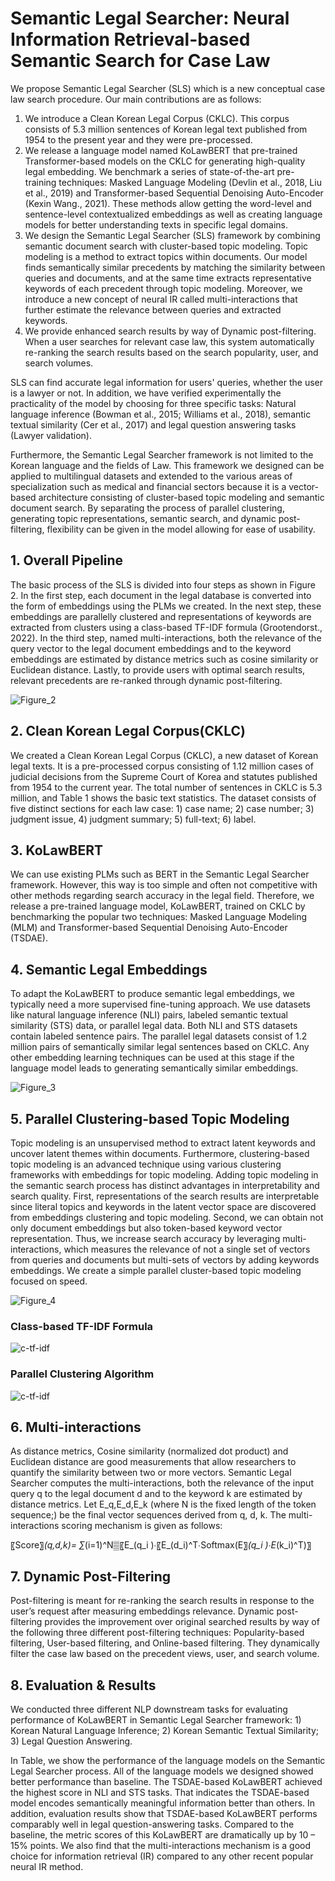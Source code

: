 # Semantic Legal Searcher: Neural Information Retrieval-based Semantic Search for Case Law

 We propose Semantic Legal Searcher (SLS) which is a new conceptual case law search procedure. Our main contributions are as follows:
 
 1) We introduce a Clean Korean Legal Corpus (CKLC). This corpus consists of 5.3 million sentences of Korean legal text published from 1954 to the present year and they were pre-processed. 
 2) We release a language model named KoLawBERT that pre-trained Transformer-based models on the CKLC for generating high-quality legal embedding. We benchmark a series of state-of-the-art pre-training techniques: Masked Language Modeling (Devlin et al., 2018, Liu et al., 2019) and Transformer-based Sequential Denoising Auto-Encoder (Kexin Wang., 2021). These methods allow getting the word-level and sentence-level contextualized embeddings as well as creating language models for better understanding texts in specific legal domains.
 3) We design the Semantic Legal Searcher (SLS) framework by combining semantic document search with cluster-based topic modeling. Topic modeling is a method to extract topics within documents. Our model finds semantically similar precedents by matching the similarity between queries and documents, and at the same time extracts representative keywords of each precedent through topic modeling. Moreover, we introduce a new concept of neural IR called multi-interactions that further estimate the relevance between queries and extracted keywords.
 4)	We provide enhanced search results by way of Dynamic post-filtering. When a user searches for relevant case law, this system automatically re-ranking the search results based on the search popularity, user, and search volumes.

 SLS can find accurate legal information for users' queries, whether the user is a lawyer or not. In addition, we have verified experimentally the practicality of the model by choosing for three specific tasks: Natural language inference (Bowman et al., 2015; Williams et al., 2018), semantic textual similarity (Cer et al., 2017) and legal question answering tasks (Lawyer validation).
 
 Furthermore, the Semantic Legal Searcher framework is not limited to the Korean language and the fields of Law. This framework we designed can be applied to multilingual datasets and extended to the various areas of specialization such as medical and financial sectors because it is a vector-based architecture consisting of cluster-based topic modeling and semantic document search. By separating the process of parallel clustering, generating topic representations, semantic search, and dynamic post-filtering, flexibility can be given in the model allowing for ease of usability.
 

 ## 1. Overall Pipeline
 
 The basic process of the SLS is divided into four steps as shown in Figure 2. In the first step, each document in the legal database is converted into the form of embeddings using the PLMs we created. In the next step, these embeddings are parallelly clustered and representations of keywords are extracted from clusters using a class-based TF-IDF formula (Grootendorst., 2022). In the third step, named multi-interactions, both the relevance of the query vector to the legal document embeddings and to the keyword embeddings are estimated by distance metrics such as cosine similarity or Euclidean distance. Lastly, to provide users with optimal search results, relevant precedents are re-ranked through dynamic post-filtering.

![Figure_2](https://user-images.githubusercontent.com/105137667/202361000-9abe0071-e5d6-4966-b168-57daaf7b11a1.jpg)

## 2. Clean Korean Legal Corpus(CKLC)
We created a Clean Korean Legal Corpus (CKLC), a new dataset of Korean legal texts. It is a pre-processed corpus consisting of 1.12 million cases of judicial decisions from the Supreme Court of Korea and statutes published from 1954 to the current year. The total number of sentences in CKLC is 5.3 million, and Table 1 shows the basic text statistics. The dataset consists of five distinct sections for each law case: 1) case name; 2) case number; 3) judgment issue, 4) judgment summary; 5) full-text; 6) label.

## 3. KoLawBERT

We can use existing PLMs such as BERT in the Semantic Legal Searcher framework. However, this way is too simple and often not competitive with other methods regarding search accuracy in the legal field. Therefore, we release a pre-trained language model, KoLawBERT, trained on CKLC by benchmarking the popular two techniques: Masked Language Modeling (MLM) and Transformer-based Sequential Denoising Auto-Encoder (TSDAE).

## 4. Semantic Legal Embeddings

To adapt the KoLawBERT to produce semantic legal embeddings, we typically need a more supervised fine-tuning approach. We use datasets like natural language inference (NLI) pairs, labeled semantic textual similarity (STS) data, or parallel legal data. Both NLI and STS datasets contain labeled sentence pairs. The parallel legal datasets consist of 1.2 million pairs of semantically similar legal sentences based on CKLC. Any other embedding learning techniques can be used at this stage if the language model leads to generating semantically similar embeddings. 

![Figure_3](https://user-images.githubusercontent.com/105137667/202361435-1c196824-7a26-48c5-b8e2-0d290d358904.jpg)


## 5. Parallel Clustering-based Topic Modeling

 Topic modeling is an unsupervised method to extract latent keywords and uncover latent themes within documents. Furthermore, clustering-based topic modeling is an advanced technique using various clustering frameworks with embeddings for topic modeling. Adding topic modeling in the semantic search process has distinct advantages in interpretability and search quality. First, representations of the search results are interpretable since literal topics and keywords in the latent vector space are discovered from embeddings clustering and topic modeling. Second, we can obtain not only document embeddings but also token-based keyword vector representation. Thus, we increase search accuracy by leveraging multi-interactions, which measures the relevance of not a single set of vectors from queries and documents but multi-sets of vectors by adding keywords embeddings. We create a simple parallel cluster-based topic modeling focused on speed.
 
![Figure_4](https://user-images.githubusercontent.com/105137667/202361557-69be0331-5558-4212-9d2c-00922aef87cb.jpg)

### Class-based TF-IDF Formula

![c-tf-idf](https://user-images.githubusercontent.com/105137667/202361719-507a6848-6ef3-4a95-a0cd-3e1c2b51429f.jpg)
 

### Parallel Clustering Algorithm

![c-tf-idf](https://user-images.githubusercontent.com/105137667/202361735-435e330a-9b2f-4c84-8c19-4c514220b3c4.jpg)


## 6. Multi-interactions
 As distance metrics, Cosine similarity (normalized dot product) and Euclidean distance are good measurements that allow researchers to quantify the similarity between two or more vectors. Semantic Legal Searcher computes the multi-interactions, both the relevance of the input query q to the legal document d and to the keyword k are estimated by distance metrics. Let E_q,E_d,E_k (where N is the fixed length of the token sequence;) be the final vector sequences derived from q, d, k. The multi-interactions scoring mechanism is given as follows:

〖Score〗_(q,d,k)= ∑_(i=1)^N▒〖E_(q_i )∙〖E_(d_i)^T∙Softmax(E〗_(q_i )∙E_(k_i)^T)〗


## 7. Dynamic Post-Filtering
 Post-filtering is meant for re-ranking the search results in response to the user’s request after measuring embeddings relevance. Dynamic post-filtering provides the improvement over original searched results by way of the following three different post-filtering techniques: Popularity-based filtering, User-based filtering, and Online-based filtering. They dynamically filter the case law based on the precedent views, user, and search volume.
 

## 8. Evaluation & Results

We conducted three different NLP downstream tasks for evaluating performance of KoLawBERT in Semantic Legal Searcher framework: 1) Korean Natural Language Inference; 2) Korean Semantic Textual Similarity; 3) Legal Question Answering.

 In Table, we show the performance of the language models on the Semantic Legal Searcher process. All of the language models we designed showed better performance than baseline. The TSDAE-based KoLawBERT achieved the highest score in NLI and STS tasks. That indicates the TSDAE-based model encodes semantically meaningful information better than others. In addition, evaluation results show that TSDAE-based KoLawBERT performs comparably well in legal question-answering tasks. Compared to the baseline, the metric scores of this KoLawBERT are dramatically up by 10 – 15% points. We also find that the multi-interactions mechanism is a good choice for information retrieval (IR) compared to any other recent popular neural IR method.
